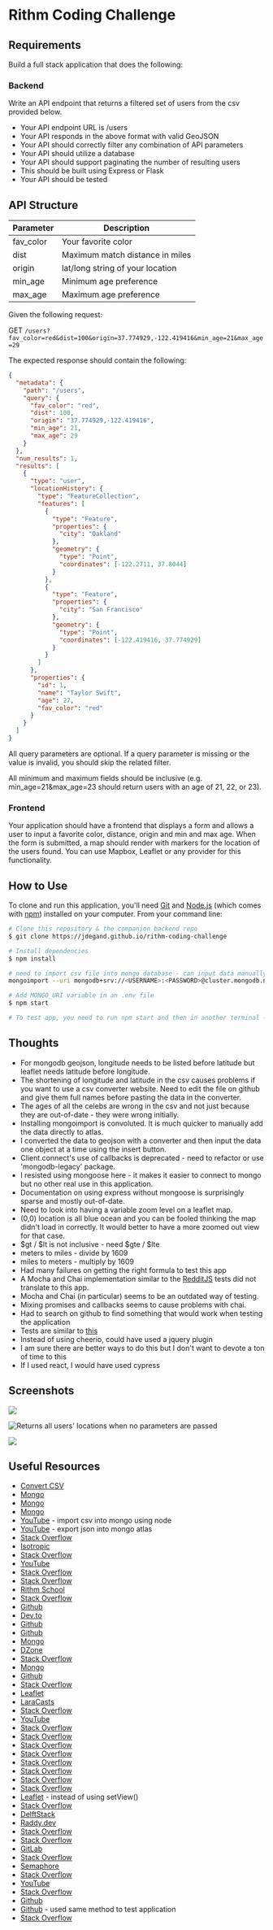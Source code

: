 # Rithm Coding Challenge

## Requirements

Build a full stack application that does the following:

### Backend

Write an API endpoint that returns a filtered set of users from the csv provided below.

* Your API endpoint URL is /users
* Your API responds in the above format with valid GeoJSON
* Your API should correctly filter any combination of API parameters
* Your API should utilize a database
* Your API should support paginating the number of resulting users
* This should be built using Express or Flask
* Your API should be tested

## API Structure

| Parameter | Description                                    |
| --------- | ---------------------------------------------- |
| fav_color | Your favorite color                            |
| dist      | Maximum match distance in miles                |
| origin    | lat/long string of your location               |
| min_age   | Minimum age preference                         |
| max_age   | Maximum age preference                         |

Given the following request:

GET `/users?fav_color=red&dist=100&origin=37.774929,-122.419416&min_age=21&max_age=29`

The expected response should contain the following:

```json
{
  "metadata": {
    "path": "/users",
    "query": {
      "fav_color": "red",
      "dist": 100,
      "origin": "37.774929,-122.419416",
      "min_age": 21,
      "max_age": 29
    }
  },
  "num_results": 1,
  "results": [
    {
      "type": "user",
      "locationHistory": {
        "type": "FeatureCollection",
        "features": [
          {
            "type": "Feature",
            "properties": {
              "city": "Oakland"
            },
            "geometry": {
              "type": "Point",
              "coordinates": [-122.2711, 37.8044]
            }
          },
          {
            "type": "Feature",
            "properties": {
              "city": "San Francisco"
            },
            "geometry": {
              "type": "Point",
              "coordinates": [-122.419416, 37.774929]
            }
          }
        ]
      },
      "properties": {
        "id": 1,
        "name": "Taylor Swift",
        "age": 27,
        "fav_color": "red"
      }
    }
  ]
}
```

All query parameters are optional. If a query parameter is missing or the value is invalid, you should skip the related filter.

All minimum and maximum fields should be inclusive (e.g. min_age=21&max_age=23 should return users with an age of 21, 22, or 23).

### Frontend

Your application should have a frontend that displays a form and allows a user to input a favorite color, distance, origin and min and max age. When the form is submitted, a map should render with markers for the location of the users found. You can use Mapbox, Leaflet or any provider for this functionality.

## How to Use

To clone and run this application, you'll need [Git](https://git-scm.com) and [Node.js](https://nodejs.org/en/download/) (which comes with [npm](http://npmjs.com)) installed on your computer. From your command line:

```bash
# Clone this repository & the companion backend repo
$ git clone https://jdegand.github.io/rithm-coding-challenge

# Install dependencies
$ npm install

# need to import csv file into mongo database - can input data manually or use mongoimport - check data shape in leaflet.ejs
mongoimport --uri mongodb+srv://<USERNAME>:<PASSWORD>@cluster.mongodb.net/<DATABASE> --collection <NAME> --type csv/json --file <FILENAME> 

# Add MONGO_URI variable in an .env file 
$ npm start

# To test app, you need to run npm start and then in another terminal - npm run test
```

## Thoughts

- For mongodb geojson, longitude needs to be listed before latitude but leaflet needs latitude before longitude.  
- The shortening of longitude and latitude in the csv causes problems if you want to use a csv converter website.  Need to edit the file on github and give them full names before pasting the data in the converter.  
- The ages of all the celebs are wrong in the csv and not just because they are out-of-date - they were wrong initially.  
- Installing mongoimport is convoluted.  It is much quicker to manually add the data directly to atlas.
- I converted the data to geojson with a converter and then input the data one object at a time using the insert button.   
- Client.connect's use of callbacks is deprecated - need to refactor or use 'mongodb-legacy' package.
- I resisted using mongoose here - it makes it easier to connect to mongo but no other real use in this application.
- Documentation on using express without mongoose is surprisingly sparse and mostly out-of-date.
- Need to look into having a variable zoom level on a leaflet map.  
- (0,0) location is all blue ocean and you can be fooled thinking the map didn't load in correctly.  It would better to have a more zoomed out view for that case.  
- $gt / $lt is not inclusive - need $gte / $lte
- meters to miles - divide by 1609
- miles to meters - multiply by 1609
- Had many failures on getting the right formula to test this app
- A Mocha and Chai implementation similar to the [RedditJS](https://github.com/jdegand/redditjs) tests did not translate to this app.  
- Mocha and Chai (in particular) seems to be an outdated way of testing.  
- Mixing promises and callbacks seems to cause problems with chai.    
- Had to search on github to find something that would work when testing the application 
- Tests are similar to [this](https://github.com/bflaven/node-countries-mysql-crud-ejs)
- Instead of using cheerio, could have used a jquery plugin
- I am sure there are better ways to do this but I don't want to devote a ton of time to this 
- If I used react, I would have used cypress

## Screenshots 

![](rithm-coding-challenge.png)

![](rithm-coding-challenge-no-parameters.png "Returns all users' locations when no parameters are passed")

![](rithm-coding-challenge-test-results.png)

## Useful Resources

- [Convert CSV](https://www.convertcsv.com/csv-to-geojson.htm)
- [Mongo](https://www.mongodb.com/blog/post/quick-start-nodejs-mongodb-how-to-get-connected-to-your-database)
- [Mongo](https://www.mongodb.com/developer/products/mongodb/mongoimport-guide/)
- [Mongo](https://www.mongodb.com/docs/atlas/import/mongoimport/)
- [YouTube](https://www.youtube.com/watch?v=Z5oeSHPyqzs) - import csv into mongo using node
- [YouTube](https://www.youtube.com/watch?v=fkGafwD-b1s) - export json into mongo atlas
- [Stack Overflow](https://stackoverflow.com/questions/49092856/importing-your-data-into-mongodb-atlas)
- [Isotropic](https://isotropic.co/how-to-implement-pagination-in-mongodb/)
- [Stack Overflow](https://stackoverflow.com/questions/59058240/ignore-a-parameter-in-a-query-if-it-arrives-null-in-mongodb)
- [YouTube](https://www.youtube.com/watch?v=lHmQXaXv2nA)
- [Stack Overflow](https://stackoverflow.com/questions/36374842/how-can-i-connect-to-mongodb-using-express-without-mongoose)
- [Stack Overflow](https://stackoverflow.com/questions/71899948/express-and-mongodb-without-mongoose)
- [Rithm School](https://www.rithmschool.com/courses/intermediate-node-express/api-tests-with-jest)
- [Stack Overflow](https://stackoverflow.com/questions/60020381/mongodb-atlas-bad-auth-authentication-failed-code-8000)
- [Github](https://github.com/fChristenson/sans-mongoose)
- [Dev.to](https://dev.to/kamalhossain/mongodb-without-mongoose-1k69)
- [Github](https://github.com/kamal-hossain/blog-4-mongodb-without-mongoose)
- [Github](https://github.com/mongodb-developer/nodejs-quickstart)
- [Mongo](https://www.mongodb.com/developer/languages/javascript/node-crud-tutorial/?_ga=2.140780722.1489775898.1669073769-214589954.1669073769)
- [DZone](https://dzone.com/articles/crud-operations-on-mongodb-thru-nodejs)
- [Stack Overflow](https://stackoverflow.com/questions/70581891/get-mongodb-collection-by-name-in-node-js)
- [Mongo](https://www.mongodb.com/languages/express-mongodb-rest-api-tutorial)
- [Github](https://github.com/mongodb-developer/mern-stack-example)
- [Stack Overflow](https://stackoverflow.com/questions/19579791/optional-parameters-for-mongodb-query)
- [Leaflet](https://leafletjs.com/examples/quick-start/)
- [LaraCasts](https://laracasts.com/discuss/channels/code-review/leaflet-js-map-not-showing-fully-on-page-load)
- [Stack Overflow](https://stackoverflow.com/questions/11289793/accessing-ejs-variable-in-javascript-logic)
- [YouTube](https://www.youtube.com/watch?v=Ookp481CCjI)
- [Stack Overflow](https://stackoverflow.com/questions/19579791/optional-parameters-for-mongodb-query)
- [Stack Overflow](https://stackoverflow.com/questions/43167417/calculate-distance-between-two-points-in-leaflet)
- [Stack Overflow](https://stackoverflow.com/questions/42968243/how-to-add-multiple-markers-in-leaflet-js)
- [Stack Overflow](https://stackoverflow.com/questions/46539106/accessing-passed-ejs-variable-in-javascript-file)
- [Stack Overflow](https://stackoverflow.com/questions/7273668/how-to-split-a-long-array-into-smaller-arrays-with-javascript)
- [Stack Overflow](https://stackoverflow.com/questions/49491452/map-an-array-by-every-two-elements)
- [Stack Overflow](https://stackoverflow.com/questions/22952044/loop-through-json-in-ejs)
- [Stack Overflow](https://stackoverflow.com/questions/46821081/leaflet-throwing-uncaught-typeerror-cannot-read-property-lat-of-undefined-w)
- [Leaflet](https://leafletjs.com/reference.html) - instead of using setView()
- [Stack Overflow](https://stackoverflow.com/questions/27186167/set-view-for-an-array-of-addressesno-coordinates-using-leaflet-js)
- [DelftStack](https://www.delftstack.com/howto/mongodb/mongodb-find-multiple-conditions/#:~:text=Find%20Multiple%20Conditions%20Using%20the%20%24or%20Operator%20The,%28%29%2C%20update%20%28%29%2C%20etc.%2C%20as%20per%20the%20requirements.)
- [Raddy.dev](https://raddy.dev/blog/query-mongodb-with-custom-url-parameters/)
- [Stack Overflow](https://stackoverflow.com/questions/50836242/how-does-thenconsole-log-and-then-console-log-in-a-promise-chain)
- [Stack Overflow](https://stackoverflow.com/questions/17303320/drawing-circle-with-radius-specified-in-meters-on-a-map)
- [GitLab](https://gitlab.com/pragmaticreviews/node-mocha-chai)
- [Stack Overflow](https://stackoverflow.com/questions/16607039/in-mocha-testing-while-calling-asynchronous-function-how-to-avoid-the-timeout-er)
- [Semaphore](https://semaphoreci.com/community/tutorials/getting-started-with-node-js-and-mocha)
- [Stack Overflow](https://stackoverflow.com/questions/59129597/mocha-async-test-is-timing-out)
- [YouTube](https://www.youtube.com/watch?v=qd-Z6t_AL4w)
- [Stack Overflow](https://stackoverflow.com/questions/42371649/test-rendering-views-with-ejs-in-mocha)
- [Github](https://github.com/ravichandranjv/UnitTestingNodeJSRoute)
- [Github](https://github.com/bflaven/node-countries-mysql-crud-ejs) - used same method to test application
- [Stack Overflow](https://stackoverflow.com/questions/28652080/how-to-result-the-contents-of-a-javascript-variable-using-cheerio-jquery-like-s)